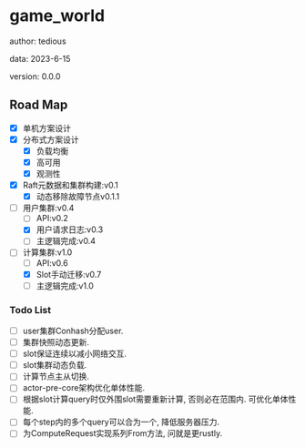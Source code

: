 # game_world

author: tedious

data: 2023-6-15

version: 0.0.0

## Road Map

- [x] 单机方案设计
- [x] 分布式方案设计
  - [x] 负载均衡
  - [x] 高可用
  - [x] 观测性
- [x] Raft元数据和集群构建:v0.1
  - [x] 动态移除故障节点v0.1.1
- [ ] 用户集群:v0.4
  - [ ] API:v0.2
  - [x] 用户请求日志:v0.3
  - [ ] 主逻辑完成:v0.4
- [ ] 计算集群:v1.0
  - [ ] API:v0.6
  - [x] Slot手动迁移:v0.7
  - [ ] 主逻辑完成:v1.0

### Todo List

- [ ] user集群Conhash分配user.
- [ ] 集群快照动态更新.
- [ ] slot保证连续以减小网络交互.
- [ ] slot集群动态负载.
- [ ] 计算节点主从切换.
- [ ] actor-pre-core架构优化单体性能.
- [ ] 根据slot计算query时仅外围slot需要重新计算, 否则必在范围内. 可优化单体性能.
- [ ] 每个step内的多个query可以合为一个, 降低服务器压力.
- [ ] 为ComputeRequest实现系列From方法, 问就是更rustly.
